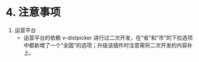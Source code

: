 # 4. 注意事项

1. 运营平台
    - 运营平台的依赖 v-distpicker 进行过二次开发，在“省”和“市”的下拉选项中都新增了一个“全国”的选项；升级该插件时注意需将二次开发的内容补上。